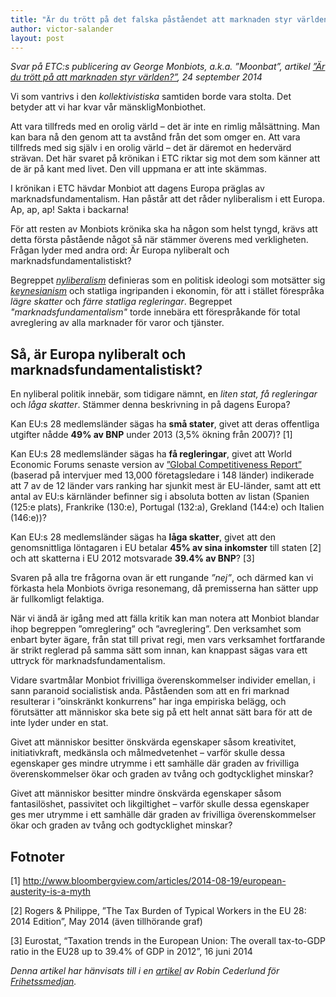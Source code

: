 ```yaml
---
title: "Är du trött på det falska påståendet att marknaden styr världen?"
author: victor-salander
layout: post
---
```


*Svar på ETC:s publicering av George Monbiots, a.k.a. ”Moonbat”, artikel [”Är du trött på att marknaden styr världen?”](http://www.etc.se/kronika/ar-du-trott-pa-att-marknaden-styr-varlden), 24 september 2014*

Vi som vantrivs i den *kollektivistiska* samtiden borde vara stolta. Det betyder att vi har kvar vår mänskligMonbiothet.

Att vara tillfreds med en orolig värld – det är inte en rimlig målsättning. Man kan bara nå den ­genom att ta avstånd från det som omger en. Att vara tillfreds med sig själv i en orolig värld – det är däremot en hedervärd strävan. Det här svaret på krönikan i ETC riktar sig mot dem som känner att de är på kant med livet. Den vill uppmana er att inte skämmas.


I krönikan i ETC hävdar Monbiot att dagens Europa präglas av marknadsfundamentalism. Han påstår att det råder nyliberalism i ett Europa. Ap, ap, ap! Sakta i backarna!

För att resten av Monbiots krönika ska ha någon som helst tyngd, krävs att detta första påstående något så när stämmer överens med verkligheten. Frågan lyder med andra ord: Är Europa nyliberalt och marknadsfundamentalistiskt?

Begreppet *[nyliberalism](http://sv.wikipedia.org/wiki/Nyliberalism)* definieras som en politisk ideologi som motsätter sig *[keynesianism](http://sv.wikipedia.org/wiki/Keynesianism)* och statliga ingripanden i ekonomin, för att i stället förespråka *lägre skatter* och *färre statliga regleringar*. Begreppet *"marknadsfundamentalism"* torde innebära ett förespråkande för total avreglering av alla marknader för varor och tjänster.

## Så, är Europa nyliberalt och marknadsfundamentalistiskt?
En nyliberal politik innebär, som tidigare nämnt, en *liten stat, få regleringar* och *låga skatter*. Stämmer denna beskrivning in på dagens Europa?

Kan EU:s 28 medlemsländer sägas ha **små stater**, givet att deras offentliga utgifter nådde **49% av BNP** under 2013 (3,5% ökning från 2007)? [1]

Kan EU:s 28 medlemsländer sägas ha **få regleringar**, givet att World Economic Forums senaste version av [”Global Competitiveness Report”](http://www.economist.com/blogs/buttonwood/2013/11/business-regulation) (baserad på intervjuer med 13,000 företagsledare i 148 länder) indikerade att 7 av de 12 länder vars ranking har sjunkit mest är EU-länder, samt att ett antal av EU:s kärnländer befinner sig i absoluta botten av listan (Spanien (125:e plats), Frankrike (130:e), Portugal (132:a), Grekland (144:e) och Italien (146:e))?

Kan EU:s 28 medlemsländer sägas ha **låga skatter**, givet att den genomsnittliga löntagaren i EU betalar **45% av sina inkomster** till staten [2] och att skatterna i EU 2012 motsvarade **39.4% av BNP**? [3] 

Svaren på alla tre frågorna ovan är ett rungande *”nej”*, och därmed kan vi förkasta hela Monbiots övriga resonemang, då premisserna han sätter upp är fullkomligt felaktiga.

När vi ändå är igång med att fälla kritik kan man notera att Monbiot blandar ihop begreppen ”omreglering” och ”avreglering”. Den verksamhet som enbart byter ägare, från stat till privat regi, men vars verksamhet fortfarande är strikt reglerad på samma sätt som innan, kan knappast sägas vara ett uttryck för marknadsfundamentalism.

Vidare svartmålar Monbiot frivilliga överenskommelser individer emellan, i sann paranoid socialistisk anda. Påståenden som att en fri marknad resulterar i ”oinskränkt konkurrens” har inga empiriska belägg, och förutsätter att människor ska bete sig på ett helt annat sätt bara för att de inte lyder under en stat.

Givet att människor besitter önskvärda egenskaper såsom kreativitet, initiativkraft, medkänsla och målmedvetenhet – varför skulle dessa egenskaper ges mindre utrymme i ett samhälle där graden av frivilliga överenskommelser ökar och graden av tvång och godtycklighet minskar?

Givet att människor besitter mindre önskvärda egenskaper såsom fantasilöshet, passivitet och likgiltighet – varför skulle dessa egenskaper ges mer utrymme i ett samhälle där graden av frivilliga överenskommelser ökar och graden av tvång och godtycklighet minskar?

## Fotnoter

[1] http://www.bloombergview.com/articles/2014-08-19/european-austerity-is-a-myth

[2] Rogers & Philippe, ”The Tax Burden of Typical Workers in the EU 28: 2014 Edition”, May 2014 (även tillhörande graf)

[3] Eurostat, “Taxation trends in the European Union: The overall tax-to-GDP ratio in the EU28 up to 39.4% of GDP in 2012”, 16 juni 2014

*Denna artikel har hänvisats till i en [artikel](https://web.archive.org/web/20160530104619/http://www.frihetssmedjan.se/2014/09/socialistiska-luftslott-och-fabricerade-sanningar-om-nyliberalism-och-den-fria-marknaden/) av Robin Cederlund för [Frihetssmedjan](http://www.frihetssmedjan.se/).*